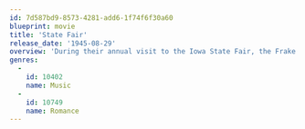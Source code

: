 ```yaml
---
id: 7d587bd9-8573-4281-add6-1f74f6f30a60
blueprint: movie
title: 'State Fair'
release_date: '1945-08-29'
overview: 'During their annual visit to the Iowa State Fair, the Frake family enjoy many adventures. Proud patriarch Abel (Charles Winninger) has high hopes for his champion swine Blueboy; and his wife Melissa (Fay Bainter) enters the mincemeat and pickles contest...with hilarious results.'
genres:
  -
    id: 10402
    name: Music
  -
    id: 10749
    name: Romance
---
```

